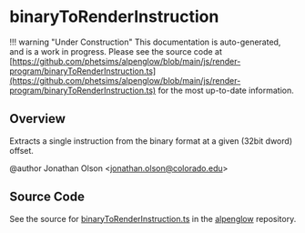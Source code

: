 # binaryToRenderInstruction

!!! warning "Under Construction"
    This documentation is auto-generated, and is a work in progress. Please see the source code at
    [https://github.com/phetsims/alpenglow/blob/main/js/render-program/binaryToRenderInstruction.ts](https://github.com/phetsims/alpenglow/blob/main/js/render-program/binaryToRenderInstruction.ts) for the most up-to-date information.

## Overview

Extracts a single instruction from the binary format at a given (32bit dword) offset.

@author Jonathan Olson &lt;jonathan.olson@colorado.edu&gt;



## Source Code

See the source for [binaryToRenderInstruction.ts](https://github.com/phetsims/alpenglow/blob/main/js/render-program/binaryToRenderInstruction.ts) in the [alpenglow](https://github.com/phetsims/alpenglow) repository.
